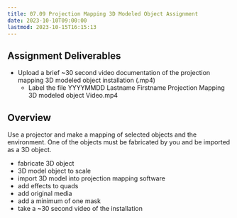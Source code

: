 ```yaml
---
title: 07.09 Projection Mapping 3D Modeled Object Assignment
date: 2023-10-10T09:00:00
lastmod: 2023-10-15T16:15:13
---
```


## Assignment Deliverables

- Upload a brief ~30 second video documentation of the projection mapping 3D modeled object installation (.mp4)
  - Label the file YYYYMMDD Lastname Firstname Projection Mapping 3D modeled object Video.mp4

## Overview

Use a projector and make a mapping of selected objects and the environment. One of the objects must be fabricated by you and be imported as a 3D object.

- fabricate 3D object
- 3D model object to scale
- import 3D model into projection mapping software
- add effects to quads
- add original media
- add a minimum of one mask
- take a ~30 second video of the installation
